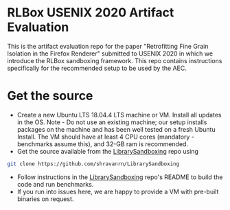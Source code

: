 # RLBox USENIX 2020 Artifact Evaluation
This is the artifact evaluation repo for the paper "Retrofitting Fine Grain Isolation in the Firefox Renderer" submitted to USENIX 2020 in which we introduce the RLBox sandboxing framework. This repo contains instructions specifically for the recommended setup to be used by the AEC.

# Get the source

- Create a new Ubuntu LTS 18.04.4 LTS machine or VM. Install all updates in the OS. Note - Do not use an existing machine; our setup installs packages on the machine and has been well tested on a fresh Ubuntu Install. The VM should have at least 4 CPU cores (mandatory - benchmarks assume this), and 32-GB ram is recommended.
- Get the source available from the [LibrarySandboxing](https://github.com/shravanrn/LibrarySandboxing/) repo using 
```bash
git clone https://github.com/shravanrn/LibrarySandboxing
```
- Follow instructions in the [LibrarySandboxing](https://github.com/shravanrn/LibrarySandboxing/) repo's README to build the code and run benchmarks.
- If you run into issues here, we are happy to provide a VM with pre-built binaries on request.
